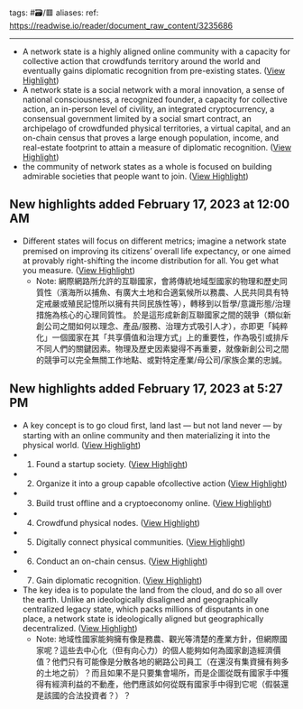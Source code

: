 tags: #🗃/🟥 
aliases: 
ref: 
https://readwise.io/reader/document_raw_content/3235686

---

- A network state is a highly aligned online community with a capacity for
  collective action that crowdfunds territory around the world and eventually
  gains diplomatic recognition from pre-existing states. ([View Highlight](https://read.readwise.io/read/01gsbty23greg7pb0vqeeyynt7))
- A network state is a social network with a moral innovation, a sense of national consciousness, a recognized founder, a capacity for collective action,
  an in-person level of civility, an integrated cryptocurrency, a consensual government limited by a social smart contract, an archipelago of crowdfunded
  physical territories, a virtual capital, and an on-chain census that proves
  a large enough population, income, and real-estate footprint to attain a
  measure of diplomatic recognition. ([View Highlight](https://read.readwise.io/read/01gsbv0xcq0gyv7fdr2mtgmv4b))
- the community of network states as a whole is focused on building admirable societies that people want to join. ([View Highlight](https://read.readwise.io/read/01gsbv8nbxte1h8azx70vx666b))
## New highlights added February 17, 2023 at 12:00 AM
- Diﬀerent states will
  focus on diﬀerent metrics; imagine a network state premised on improving its citizens’
  overall life expectancy, or one aimed at provably right-shifting the income distribution
  for all. You get what you measure. ([View Highlight](https://read.readwise.io/read/01gsbvdghapjyzksb1d8vx43st))
    - Note: 網際網路所允許的互聯國家，會將傳統地域型國家的物理和歷史同質性（濱海所以捕魚、有廣大土地和合適氣候所以務農、人民共同具有特定戒嚴或殖民記憶所以擁有共同民族性等），轉移到以哲學/意識形態/治理措施為核心的心理同質性。
      於是這形成新創互聯國家之間的競爭（類似新創公司之間如何以理念、產品/服務、治理方式吸引人才），亦即更「純粹化」一個國家在其「共享價值和治理方式」上的重要性，作為吸引或排斥不同人們的關鍵因素。物理及歷史因素變得不再重要，就像新創公司之間的競爭可以完全無關工作地點、或對特定產業/母公司/家族企業的忠誠。
## New highlights added February 17, 2023 at 5:27 PM
- A key concept is to
  go cloud ﬁrst, land last — but not land never — by starting with an online community
  and then materializing it into the physical world. ([View Highlight](https://read.readwise.io/read/01gsdkjyqmfwz6pz28pye86ht3))
- 1. Found a startup society. ([View Highlight](https://read.readwise.io/read/01gsdkms22ehh38r3h78pqcqhb))
- 2. Organize it into a group capable ofcollective action ([View Highlight](https://read.readwise.io/read/01gsdkn9wv3sq0w7m1463m9j9b))
- 3. Build trust oﬄine and a cryptoeconomy online. ([View Highlight](https://read.readwise.io/read/01gsdkngn4dj2hm63z5gbz9qt8))
- 4. Crowdfund physical nodes. ([View Highlight](https://read.readwise.io/read/01gsdkwzfkxa51fk3h2xg3vat7))
- 5. Digitally connect physical communities. ([View Highlight](https://read.readwise.io/read/01gsdkybdnn6tvb1knzmqzp2fh))
- 6. Conduct an on-chain census. ([View Highlight](https://read.readwise.io/read/01gsdm282976mgzd7qzr1yceye))
- 7. Gain diplomatic recognition. ([View Highlight](https://read.readwise.io/read/01gsdm2adfaryb9051bb631xm9))
- The key idea is to populate the land from the cloud, and do so all over the earth.
  Unlike an ideologically disaligned and geographically centralized legacy state, which
  packs millions of disputants in one place, a network state is ideologically aligned but
  geographically decentralized. ([View Highlight](https://read.readwise.io/read/01gsdm7m7gsmjdj45nx7n3wnvg))
    - Note: 地域性國家能夠擁有像是務農、觀光等清楚的產業方針，但網際國家呢？這些去中心化（但有向心力）的個人能夠如何為國家創造經濟價值？他們只有可能像是分散各地的網路公司員工（在還沒有集資擁有夠多的土地之前）？而且如果不是只要集會場所，而是企圖從既有國家手中獲得有經濟利益的不動產，他們應該如何從既有國家手中得到它呢（假裝還是該國的合法投資者？）？
